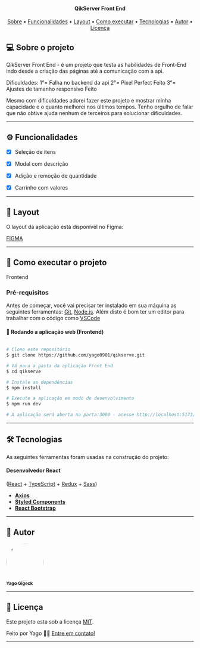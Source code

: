 <h4 align="center"> 
	QikServer Front End
</h4>

<p align="center">
 <a href="#-sobre-o-projeto">Sobre</a> •
 <a href="#-funcionalidades">Funcionalidades</a> •
 <a href="#-layout">Layout</a> • 
 <a href="#-como-executar-o-projeto">Como executar</a> • 
 <a href="#-tecnologias">Tecnologias</a> • 
 <a href="#-autor">Autor</a> • 
 <a href="#user-content--licença">Licença</a>
</p>

## 💻 Sobre o projeto

QikServer Front End - é um projeto que testa as habilidades de Front-End indo desde a criação das páginas até a comunicação com a api.

Dificuldades:
1°= Falha no backend da api
2°= Pixel Perfect Feito
3°= Ajustes de tamanho responsivo Feito

Mesmo com dificuldades adorei fazer este projeto e mostrar minha capacidade e o quanto melhorei nos últimos tempos.
Tenho orgulho de falar que não obtive ajuda nenhum de terceiros para solucionar dificuldades.

---

## ⚙️ Funcionalidades

- [x] Seleção de itens

- [x] Modal com descrição

- [x] Adição e remoção de quantidade

- [x] Carrinho com valores

---

## 🎨 Layout

O layout da aplicação está disponível no Figma:

<a href="https://www.figma.com/design/9eUcy4OeOdqP9Ux5TyCGga/Front-end-test?node-id=7-2406&node-type=canvas&t=JSarWCJK4ohP3qwk-0">
  <p>FIGMA</p>
</a>

---

## 🚀 Como executar o projeto

Frontend

### Pré-requisitos

Antes de começar, você vai precisar ter instalado em sua máquina as seguintes ferramentas:
[Git](https://git-scm.com), [Node.js](https://nodejs.org/en/).
Além disto é bom ter um editor para trabalhar com o código como [VSCode](https://code.visualstudio.com/)

#### 🧭 Rodando a aplicação web (Frontend)

```bash

# Clone este repositório
$ git clone https://github.com/yago0901/qikserve.git

# Vá para a pasta da aplicação Front End
$ cd qikserve

# Instale as dependências
$ npm install

# Execute a aplicação em modo de desenvolvimento
$ npm run dev

# A aplicação será aberta na porta:3000 - acesse http://localhost:5173/

```

---

## 🛠 Tecnologias

As seguintes ferramentas foram usadas na construção do projeto:

#### **Desenvolvedor React** <br/> 
([React](https://reactjs.org/) + [TypeScript](https://www.typescriptlang.org/) + [Redux](https://redux.js.org/) + [Sass](https://sass-lang.com/))

- **[Axios](https://github.com/axios/axios)**
- **[Styled Components](https://styled-components.com/)**
- **[React Bootstrap](https://react-bootstrap.github.io/)**

---

## 🦸 Autor

<a href="https://github.com/yago0901">
 <img style="border-radius: 50%;" src="https://avatars.githubusercontent.com/u/52417033?v=4" width="100px;" alt=""/>
 <br />
 <sub><b>Yago Gigeck</b></sub></a> <a href="https://yago0901.github.io/yago-desenvolvedor-site/" title="Desenvolvedor React"></a>
 <br />

---

## 📝 Licença

Este projeto esta sob a licença [MIT](./LICENSE).

Feito por Yago 👋🏽 [Entre em contato!](https://www.linkedin.com/in/yagogigeck/)

---

